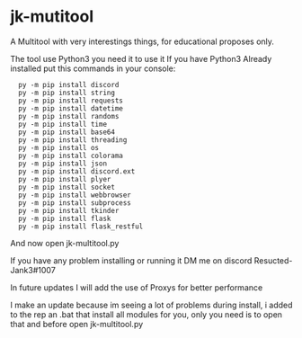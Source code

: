 # jk-mutitool
A Multitool with very interestings things, for educational proposes only. 

The tool use Python3 you need it to use it
If you have Python3 Already installed put this commands in your console: 
```
  py -m pip install discord
  py -m pip install string
  py -m pip install requests
  py -m pip install datetime
  py -m pip install randoms
  py -m pip install time
  py -m pip install base64
  py -m pip install threading 
  py -m pip install os
  py -m pip install colorama
  py -m pip install json
  py -m pip install discord.ext 
  py -m pip install plyer 
  py -m pip install socket
  py -m pip install webbrowser
  py -m pip install subprocess
  py -m pip install tkinder
  py -m pip install flask
  py -m pip install flask_restful
  ```

And now open jk-multitool.py

If you have any problem installing or running it DM me on discord Resucted-Jank3#1007

In future updates I will add the use of Proxys for better performance


I make an update because im seeing a lot of problems during install, i added to the rep an .bat that install all modules for you, only you need is to open that and before open jk-multitool.py

